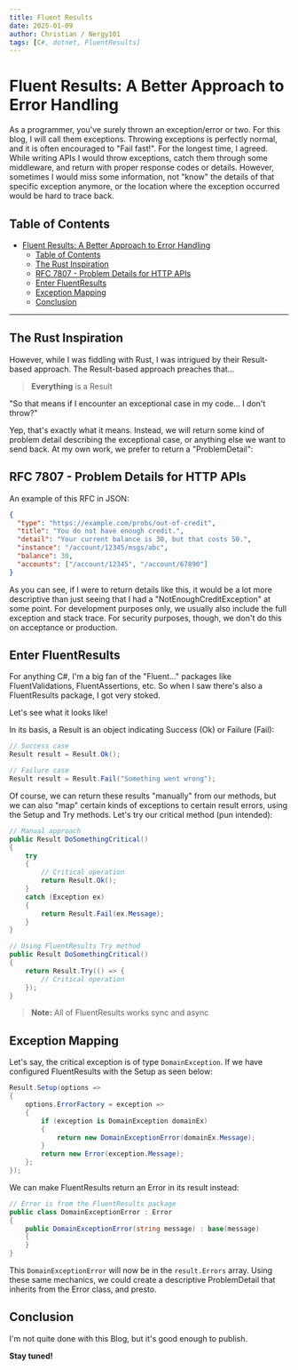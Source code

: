 ```yaml
---
title: Fluent Results
date: 2025-01-09
author: Christian / Nergy101
tags: [C#, dotnet, FluentResults]
---
```


# Fluent Results: A Better Approach to Error Handling

As a programmer, you've surely thrown an exception/error or two. For this blog, I will call them exceptions. Throwing exceptions is perfectly normal, and it is often encouraged to "Fail fast!". For the longest time, I agreed. While writing APIs I would throw exceptions, catch them through some middleware, and return with proper response codes or details. However, sometimes I would miss some information, not "know" the details of that specific exception anymore, or the location where the exception occurred would be hard to trace back.

## Table of Contents

- [Fluent Results: A Better Approach to Error Handling](#fluent-results-a-better-approach-to-error-handling)
  - [Table of Contents](#table-of-contents)
  - [The Rust Inspiration](#the-rust-inspiration)
  - [RFC 7807 - Problem Details for HTTP APIs](#rfc-7807---problem-details-for-http-apis)
  - [Enter FluentResults](#enter-fluentresults)
  - [Exception Mapping](#exception-mapping)
  - [Conclusion](#conclusion)

---

## The Rust Inspiration

However, while I was fiddling with Rust, I was intrigued by their Result-based approach. The Result-based approach preaches that...

> **Everything** is a Result

"So that means if I encounter an exceptional case in my code... I don't throw?"

Yep, that's exactly what it means. Instead, we will return some kind of problem detail describing the exceptional case, or anything else we want to send back. At my own work, we prefer to return a "ProblemDetail":

## RFC 7807 - Problem Details for HTTP APIs

An example of this RFC in JSON:

```json
{
  "type": "https://example.com/probs/out-of-credit",
  "title": "You do not have enough credit.",
  "detail": "Your current balance is 30, but that costs 50.",
  "instance": "/account/12345/msgs/abc",
  "balance": 30,
  "accounts": ["/account/12345", "/account/67890"]
}
```

As you can see, if I were to return details like this, it would be a lot more descriptive than just seeing that I had a "NotEnoughCreditException" at some point. For development purposes only, we usually also include the full exception and stack trace. For security purposes, though, we don't do this on acceptance or production.

## Enter FluentResults

For anything C#, I'm a big fan of the "Fluent..." packages like FluentValidations, FluentAssertions, etc. So when I saw there's also a FluentResults package, I got very stoked.

Let's see what it looks like!

In its basis, a Result is an object indicating Success (Ok) or Failure (Fail):

```csharp
// Success case
Result result = Result.Ok();

// Failure case
Result result = Result.Fail("Something went wrong");
```

Of course, we can return these results "manually" from our methods, but we can also "map" certain kinds of exceptions to certain result errors, using the Setup and Try methods. Let's try our critical method (pun intended):

```csharp
// Manual approach
public Result DoSomethingCritical()
{
    try
    {
        // Critical operation
        return Result.Ok();
    }
    catch (Exception ex)
    {
        return Result.Fail(ex.Message);
    }
}

// Using FluentResults Try method
public Result DoSomethingCritical()
{
    return Result.Try(() => {
        // Critical operation
    });
}
```

> **Note:** All of FluentResults works sync and async

## Exception Mapping

Let's say, the critical exception is of type `DomainException`. If we have configured FluentResults with the Setup as seen below:

```csharp
Result.Setup(options =>
{
    options.ErrorFactory = exception =>
    {
        if (exception is DomainException domainEx)
        {
            return new DomainExceptionError(domainEx.Message);
        }
        return new Error(exception.Message);
    };
});
```

We can make FluentResults return an Error in its result instead:

```csharp
// Error is from the FluentResults package
public class DomainExceptionError : Error
{
    public DomainExceptionError(string message) : base(message)
    {
    }
}
```

This `DomainExceptionError` will now be in the `result.Errors` array. Using these same mechanics, we could create a descriptive ProblemDetail that inherits from the Error class, and presto.

## Conclusion

I'm not quite done with this Blog, but it's good enough to publish.

**Stay tuned!**
